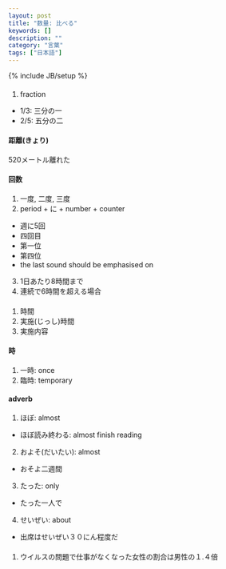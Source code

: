 ```yaml
---
layout: post
title: "数量: 比べる"
keywords: []
description: ""
category: "言葉"
tags: ["日本語"]
---
```

{% include JB/setup %}

#### 
1. fraction
- 1/3: 三分の一
- 2/5: 五分の二


#### 距離(きょり)
520メートル離れた


#### 回数
1. 一度, 二度, 三度
2. period + に + number + counter
- 週に5回
- 四回目
- 第一位
- 第四位
- the last sound should be emphasised on
3. 1日あたり8時間まで
4. 連続で6時間を超える場合


#### 
1. 時間
2. 実施(じっし)時間
3. 実施内容

#### 時
1. 一時: once
2. 臨時: temporary


#### adverb
1. ほぼ: almost
- ほぼ読み終わる: almost finish reading

2. およそ(だいたい): almost
- おそよ二週間

3. たった: only
- たった一人で

4. せいぜい: about
- 出席はせいぜい３０にん程度だ


####
1. ウイルスの問題で仕事がなくなった女性の割合は男性の１.４倍
